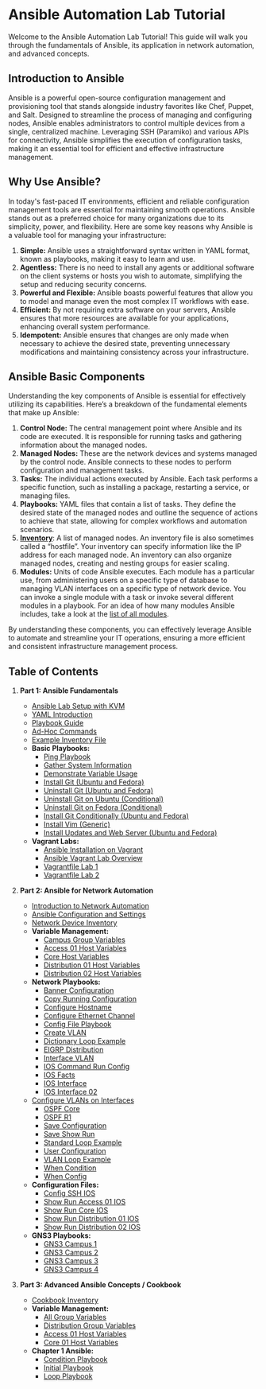 # Ansible Automation Lab Tutorial

Welcome to the Ansible Automation Lab Tutorial! This guide will walk you through the fundamentals of Ansible, its application in network automation, and advanced concepts.

## Introduction to Ansible

Ansible is a powerful open-source configuration management and provisioning tool that stands alongside industry favorites like Chef, Puppet, and Salt. Designed to streamline the process of managing and configuring nodes, Ansible enables administrators to control multiple devices from a single, centralized machine. Leveraging SSH (Paramiko) and various APIs for connectivity, Ansible simplifies the execution of configuration tasks, making it an essential tool for efficient and effective infrastructure management.

## Why Use Ansible?

In today's fast-paced IT environments, efficient and reliable configuration management tools are essential for maintaining smooth operations. Ansible stands out as a preferred choice for many organizations due to its simplicity, power, and flexibility. Here are some key reasons why Ansible is a valuable tool for managing your infrastructure:

1.  **Simple:** Ansible uses a straightforward syntax written in YAML format, known as playbooks, making it easy to learn and use.
2.  **Agentless:** There is no need to install any agents or additional software on the client systems or hosts you wish to automate, simplifying the setup and reducing security concerns.
3.  **Powerful and Flexible:** Ansible boasts powerful features that allow you to model and manage even the most complex IT workflows with ease.
4.  **Efficient:** By not requiring extra software on your servers, Ansible ensures that more resources are available for your applications, enhancing overall system performance.
5.  **Idempotent:** Ansible ensures that changes are only made when necessary to achieve the desired state, preventing unnecessary modifications and maintaining consistency across your infrastructure.

## Ansible Basic Components

Understanding the key components of Ansible is essential for effectively utilizing its capabilities. Here’s a breakdown of the fundamental elements that make up Ansible:

1.  **Control Node:** The central management point where Ansible and its code are executed. It is responsible for running tasks and gathering information about the managed nodes.
2.  **Managed Nodes:** These are the network devices and systems managed by the control node. Ansible connects to these nodes to perform configuration and management tasks.
3.  **Tasks:** The individual actions executed by Ansible. Each task performs a specific function, such as installing a package, restarting a service, or managing files.
4.  **Playbooks:** YAML files that contain a list of tasks. They define the desired state of the managed nodes and outline the sequence of actions to achieve that state, allowing for complex workflows and automation scenarios.
5.  [**Inventory**](https://docs.ansible.com/ansible/2.9/user_guide/intro_inventory.html#how-to-build-your-inventory): A list of managed nodes. An inventory file is also sometimes called a “hostfile”. Your inventory can specify information like the IP address for each managed node. An inventory can also organize managed nodes, creating and nesting groups for easier scaling.
6.  **Modules:** Units of code Ansible executes. Each module has a particular use, from administering users on a specific type of database to managing VLAN interfaces on a specific type of network device. You can invoke a single module with a task or invoke several different modules in a playbook. For an idea of how many modules Ansible includes, take a look at the [list of all modules](https://docs.ansible.com/ansible/2.9/modules/modules_by_category.html#module-index).

By understanding these components, you can effectively leverage Ansible to automate and streamline your IT operations, ensuring a more efficient and consistent infrastructure management process.

## Table of Contents

1.  **Part 1: Ansible Fundamentals**
    *   [Ansible Lab Setup with KVM](ansible-server/01-intro.md)
    *   [YAML Introduction](ansible-server/02-yaml.md)
    *   [Playbook Guide](ansible-server/03-playbook.md)
    *   [Ad-Hoc Commands](ansible-server/ad-hoc-commands.md)
    *   [Example Inventory File](ansible-server/hosts)
    *   **Basic Playbooks:**
        *   [Ping Playbook](ansible-server/playbooks/ping.yml)
        *   [Gather System Information](ansible-server/playbooks/playbook-012.yml)
        *   [Demonstrate Variable Usage](ansible-server/playbooks/playbook-3.yml)
        *   [Install Git (Ubuntu and Fedora)](ansible-server/playbooks/playbook-4.yml)
        *   [Uninstall Git (Ubuntu and Fedora)](ansible-server/playbooks/playbook-5.yml)
        *   [Uninstall Git on Ubuntu (Conditional)](ansible-server/playbooks/playbook-6.yml)
        *   [Uninstall Git on Fedora (Conditional)](ansible-server/playbooks/playbook-7.yml)
        *   [Install Git Conditionally (Ubuntu and Fedora)](ansible-server/playbooks/playbook-8.yml)
        *   [Install Vim (Generic)](ansible-server/playbooks/playbook-9.yml)
        *   [Install Updates and Web Server (Ubuntu and Fedora)](ansible-server/playbooks/playbook-10.yml)
    *   **Vagrant Labs:**
        *   [Ansible Installation on Vagrant](ansible-server/vagrant/ansible-installation-on-vagrant.md)
        *   [Ansible Vagrant Lab Overview](ansible-server/vagrant/ansible-vagrant-lab.md)
        *   [Vagrantfile Lab 1](ansible-server/vagrant/lab-1/Vagrantfile)
        *   [Vagrantfile Lab 2](ansible-server/vagrant/lab-2/Vagrantfile)

2.  **Part 2: Ansible for Network Automation**
    *   [Introduction to Network Automation](ansible-network-lab/01-intro.md)
    *   [Ansible Configuration and Settings](ansible-network-lab/ansible-configuration-and-setting.md)
    *   [Network Device Inventory](ansible-network-lab/inventory.yaml)
    *   **Variable Management:**
        *   [Campus Group Variables](ansible-network-lab/group_vars/campus.yaml)
        *   [Access 01 Host Variables](ansible-network-lab/host_vars/access_01.yaml)
        *   [Core Host Variables](ansible-network-lab/host_vars/core.yaml)
        *   [Distribution 01 Host Variables](ansible-network-lab/host_vars/dist_01.yaml)
        *   [Distribution 02 Host Variables](ansible-network-lab/host_vars/dist_02.yaml)
    *   **Network Playbooks:**
        *   [Banner Configuration](ansible-network-lab/playbooks/01_banner.yml)
        *   [Copy Running Configuration](ansible-network-lab/playbooks/02_copy_run_sta.yml)
        *   [Configure Hostname](ansible-network-lab/playbooks/03_config_hostname.yml)
        *   [Configure Ethernet Channel](ansible-network-lab/playbooks/conf_eth_cha.yml)
        *   [Config File Playbook](ansible-network-lab/playbooks/config_file.yml)
        *   [Create VLAN](ansible-network-lab/playbooks/create_vlan.yml)
        *   [Dictionary Loop Example](ansible-network-lab/playbooks/dict_loop.yml)
        *   [EIGRP Distribution](ansible-network-lab/playbooks/eigrp_dist.yml)
        *   [Interface VLAN](ansible-network-lab/playbooks/int_vlan.yml)
        *   [IOS Command Run Config](ansible-network-lab/playbooks/ios_command_run_config.yml)
        *   [IOS Facts](ansible-network-lab/playbooks/ios_facts.yml)
        *   [IOS Interface](ansible-network-lab/playbooks/ios_int.yml)
        *   [IOS Interface 02](ansible-network-lab/playbooks/ios_intf02.yml)
    *   [Configure VLANs on Interfaces](ansible-network-lab/playbooks/ios_l2_int.yml)
        *   [OSPF Core](ansible-network-lab/playbooks/ospf_core.yml)
        *   [OSPF R1](ansible-network-lab/playbooks/ospf_r1.yml)
        *   [Save Configuration](ansible-network-lab/playbooks/save_config.yml)
        *   [Save Show Run](ansible-network-lab/playbooks/save_sh_run.yml)
        *   [Standard Loop Example](ansible-network-lab/playbooks/standard_loop.yml)
        *   [User Configuration](ansible-network-lab/playbooks/user_config.yml)
        *   [VLAN Loop Example](ansible-network-lab/playbooks/vlan_loop.yml)
        *   [When Condition](ansible-network-lab/playbooks/when_con.yml)
        *   [When Config](ansible-network-lab/playbooks/when_config.yml)
    *   **Configuration Files:**
        *   [Config SSH IOS](ansible-network-lab/configuration/config_ssh.ios)
        *   [Show Run Access 01 IOS](ansible-network-lab/configuration/show_run_access_01.ios)
        *   [Show Run Core IOS](ansible-network-lab/configuration/show_run_core.ios)
        *   [Show Run Distribution 01 IOS](ansible-network-lab/configuration/show_run_dist_01.ios)
        *   [Show Run Distribution 02 IOS](ansible-network-lab/configuration/show_run_dist_02.ios)
    *   **GNS3 Playbooks:**
        *   [GNS3 Campus 1](ansible-network-lab/gns3-playbook/GNS3-Campus1.yml)
        *   [GNS3 Campus 2](ansible-network-lab/gns3-playbook/GNS3-Campus2.yml)
        *   [GNS3 Campus 3](ansible-network-lab/gns3-playbook/GNS3-Campus3.yml)
        *   [GNS3 Campus 4](ansible-network-lab/gns3-playbook/GNS3-Campus4.yml)

3.  **Part 3: Advanced Ansible Concepts / Cookbook**
    *   [Cookbook Inventory](network-automation-cookbook/hosts)
    *   **Variable Management:**
        *   [All Group Variables](network-automation-cookbook/group_vars/all.yml)
        *   [Distribution Group Variables](network-automation-cookbook/group_vars/distribution.yml)
        *   [Access 01 Host Variables](network-automation-cookbook/host_vars/access_01.yml)
        *   [Core 01 Host Variables](network-automation-cookbook/host_vars/core_01.yml)
    *   **Chapter 1 Ansible:**
        *   [Condition Playbook](network-automation-cookbook/ch1_ansible/condition_playbook.yml)
        *   [Initial Playbook](network-automation-cookbook/ch1_ansible/initial_playbook.yml)
        *   [Loop Playbook](network-automation-cookbook/ch1_ansible/loop_playbook.yml)
